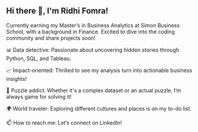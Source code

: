 ## Hi there 👋, I'm Ridhi Fomra! 

Currently earning my Master’s in Business Analytics at Simon Business School, with a background in Finance. Excited to dive into the coding community and share projects soon!

📊 Data detective: Passionate about uncovering hidden stories through Python, SQL, and Tableau.

📈 Impact-oriented: Thrilled to see my analysis turn into actionable business insights!

🧩 Puzzle addict: Whether it's a complex dataset or an actual puzzle, I’m always game for solving it!

🌍 World traveler: Exploring different cultures and places is on my to-do list.

📫 How to reach me: Let’s connect on LinkedIn! 



